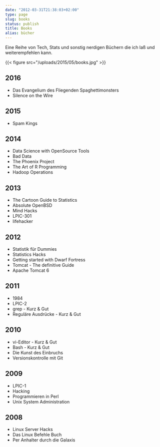 ```yaml
---
date: "2012-03-31T21:38:03+02:00"
type: page
slug: books
status: publish
title: Books
alias: bücher
---
```


Eine Reihe von Tech, Stats und sonstig nerdigen Büchern die ich laß und
weiterempfehlen kann.

{{< figure src="/uploads/2015/05/books.jpg" >}}

## 2016

* Das Evangelium des Fliegenden Spaghettimonsters
* Silence on the Wire

## 2015

* Spam Kings

## 2014

* Data Science with OpenSource Tools
* Bad Data
* The Phoenix Project
* The Art of R Programming
* Hadoop Operations

## 2013

* The Cartoon Guide to Statistics
* Absolute OpenBSD
* Mind Hacks
* LPIC-301
* lifehacker

## 2012

* Statistik für Dummies
* Statistics Hacks
* Getting started with Dwarf Fortress
* Tomcat - The definitive Guide
* Apache Tomcat 6

## 2011

* 1984
* LPIC-2
* grep - Kurz &amp; Gut
* Reguläre Ausdrücke - Kurz &amp; Gut

## 2010

* vi-Editor - Kurz &amp; Gut
* Bash - Kurz &amp; Gut
* Die Kunst des Einbruchs
* Versionskontrolle mit Git

## 2009

* LPIC-1
* Hacking
* Programmieren in Perl
* Unix System Administration

## 2008

* Linux Server Hacks
* Das Linux Befehle Buch
* Per Anhalter durch die Galaxis
